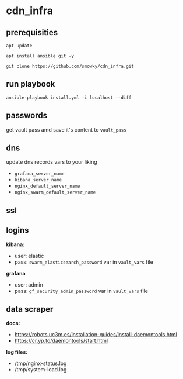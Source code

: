 # cdn_infra

## prerequisities
`apt update`

`apt install ansible git -y`

`git clone https://github.com/smowky/cdn_infra.git`

## run playbook 


`ansible-playbook install.yml -i localhost --diff`

## passwords
get vault pass amd save it's content to  `vault_pass`


## dns
update dns records vars to your liking
- `grafana_server_name`
- `kibana_server_name`
- `nginx_default_server_name`
- `nginx_swarm_default_server_name`

## ssl


## logins
**kibana:**
  - user: elastic
  - pass: `swarm_elasticsearch_password` var in `vault_vars` file

**grafana**
  - user: admin
  - pass: `gf_security_admin_password` var in `vault_vars` file

## data scraper
**docs:**
  - https://robots.uc3m.es/installation-guides/install-daemontools.html
  - https://cr.yp.to/daemontools/start.html


**log files:**
  - /tmp/nginx-status.log
  - /tmp/system-load.log
